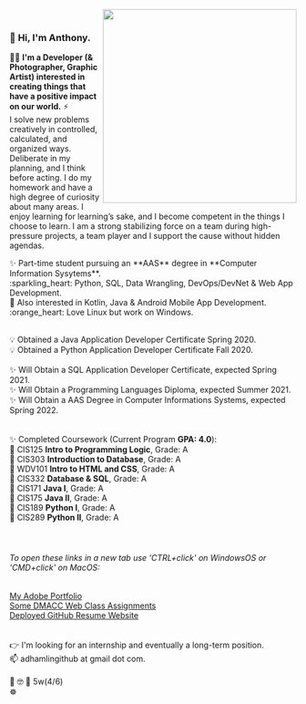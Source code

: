 <img align="right" src="https://camo.githubusercontent.com/3037d9317fc8aaa3e9a5dfded64cb3aab8c0b6c5/68747470733a2f2f6d69726f2e6d656469756d2e636f6d2f6d61782f3638302f312a495247486d69477361313673746564517649615a66772e676966" width="340" data-canonical-src="https://miro.medium.com/max/680/1*IRGHmiGsa16stedQvIaZfw.gif" style="max-width:100%;"><br/>
### 👋 <span style="white-space: nowrap;">Hi, I'm Anthony.</span> 
:man_technologist: <strong>I'm a Developer (& Photographer, Graphic Artist) interested in creating things that have a positive impact on our world.</strong> ⚡ <br/>
I solve new problems creatively in controlled, calculated, and organized ways. Deliberate in my planning, and I think before acting. I do my homework and have a high degree of curiosity about many areas. I enjoy learning for learning’s sake, and I become competent in the things I choose to learn. I am a strong stabilizing force on a team during high-pressure projects, a team player and I support the cause without hidden agendas. <br/>

<span style="text-align: left">
✨ Part-time student pursuing an **AAS** degree in **Computer Information Sysytems**. <br/>
:sparkling_heart: Python, SQL, Data Wrangling, DevOps/DevNet & Web App Development. <br/>
🌱 Also interested in Kotlin, Java & Android Mobile App Development. <br/>
:orange_heart: Love Linux but work on Windows. <br/>
<br/>

:bulb: Obtained a Java Application Developer Certificate Spring 2020. <br/>
:bulb: Obtained a Python Application Developer Certificate Fall 2020. <br/>
<br/>
✨ Will Obtain a SQL Application Developer Certificate, expected Spring 2021. <br/>
✨ Will Obtain a Programming Languages Diploma, expected Summer 2021. <br/>
✨ Will Obtain a AAS Degree in Computer Informations Systems, expected Spring 2022. <br/>
<br/>
<br/>
✨ Completed Coursework (Current Program **GPA: 4.0**): <br/>
🌱 CIS125 **Intro to Programming Logic**, Grade: A <br/>
🌱 CIS303 **Introduction to Database**, Grade: A <br/>
🌱 WDV101 **Intro to HTML and CSS**, Grade: A <br/>
🌱 CIS332 **Database & SQL**, Grade: A <br/>
🌱 CIS171 **Java I**, Grade: A <br/>
🌱 CIS175 **Java II**, Grade: A <br/>
🌱 CIS189 **Python I**, Grade: A <br/>
🌱 CIS289 **Python II**, Grade: A <br/>
<br/>
<br/>
###### To open these links in a new tab use 'CTRL+click' on WindowsOS or 'CMD+click' on MacOS:
[My Adobe Portfolio](https://adhamlin.myportfolio.com) <br/>
[Some DMACC Web Class Assignments](https://hamberfim.github.io/WDV101_Projects/homework/index.html) <br/>
[Deployed GitHub Resume Website](https://hamberfim.github.io/) <br/>
<br/>
<br/>
:point_right: I'm looking for an internship and eventually a long-term position. <br/>
📫 adhamlingithub at gmail dot com. <br/><br/>
:thinking: :nerd_face: :monocle_face: 5w(4/6) <br/>
:wheel_of_dharma: <br/>
</span><br/>
<!--
**Hamberfim/hamberfim** is a ✨ _special_ ✨ repository because its `README.md` (this file) appears on your GitHub profile.

Here are some ideas to get you started:

- 🔭 I’m currently working on ...
- 🌱 I’m currently learning ...
- 👯 I’m looking to collaborate on ...
- 🤔 I’m looking for help with ...
- 💬 Ask me about ...
- 📫 How to reach me: ...
- 😄 Pronouns: ...
- ⚡ Fun fact: ...
- ✨
-->
